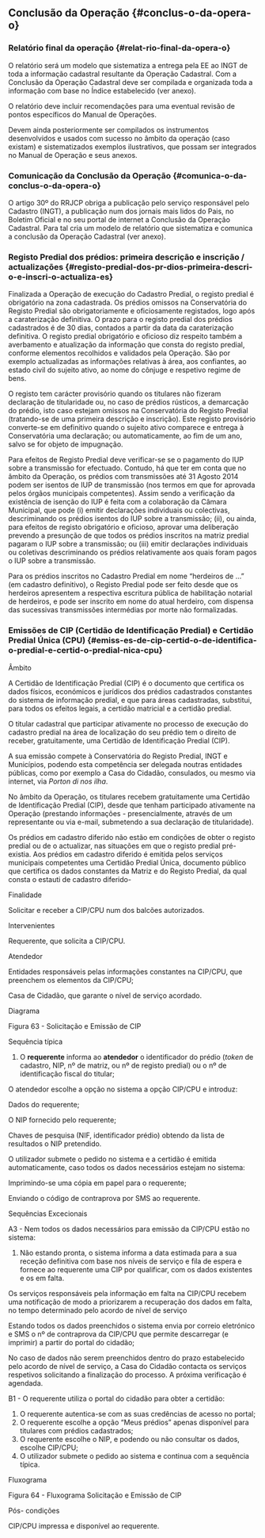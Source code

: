 ## Conclusão da Operação {#conclus-o-da-opera-o}

### Relatório final da operação {#relat-rio-final-da-opera-o}

O relatório será um modelo que sistematiza a entrega pela EE ao INGT de toda a informação cadastral resultante da Operação Cadastral. Com a Conclusão da Operação Cadastral deve ser compilada e organizada toda a informação com base no Índice estabelecido (ver anexo).

O relatório deve incluir recomendações para uma eventual revisão de pontos específicos do Manual de Operações.

Devem ainda posteriormente ser compilados os instrumentos desenvolvidos e usados com sucesso no âmbito da operação (caso existam) e sistematizados exemplos ilustrativos, que possam ser integrados no Manual de Operação e seus anexos.

### Comunicação da Conclusão da Operação {#comunica-o-da-conclus-o-da-opera-o}

O artigo 30º do RRJCP obriga a publicação pelo serviço responsável pelo Cadastro (INGT), a publicação num dos jornais mais lidos do Pais, no Boletim Oficial e no seu portal de internet a Conclusão da Operação Cadastral. Para tal cria um modelo de relatório que sistematiza e comunica a conclusão da Operação Cadastral (ver anexo).

### Registo Predial dos prédios: primeira descrição e inscrição / actualizações {#registo-predial-dos-pr-dios-primeira-descri-o-e-inscri-o-actualiza-es}

Finalizada a Operação de execução do Cadastro Predial, o registo predial é obrigatório na zona cadastrada. Os prédios omissos na Conservatória do Registo Predial são obrigatoriamente e oficiosamente registados, logo após a caraterização definitiva. O prazo para o registo predial dos prédios cadastrados é de 30 dias, contados a partir da data da caraterização definitiva. O registo predial obrigatório e oficioso diz respeito também a averbamento e atualização da informação que consta do registo predial, conforme elementos recolhidos e validados pela Operação. São por exemplo actualizadas as informações relativas à área, aos confiantes, ao estado civil do sujeito ativo, ao nome do cônjuge e respetivo regime de bens.

O registo tem carácter provisório quando os titulares não fizeram declaração de titularidade ou, no caso de prédios rústicos, a demarcação do prédio, isto caso estejam omissos na Conservatória do Registo Predial (tratando-se de uma primeira descrição e inscrição). Este registo provisório converte-se em definitivo quando o sujeito ativo comparece e entrega à Conservatória uma declaração; ou automaticamente, ao fim de um ano, salvo se for objeto de impugnação.

Para efeitos de Registo Predial deve verificar-se se o pagamento do IUP sobre a transmissão for efectuado. Contudo, há que ter em conta que no âmbito da Operação, os prédios com transmissões até 31 Agosto 2014 podem ser isentos de IUP de transmissão (nos termos em que for aprovada pelos órgãos municipais competentes). Assim sendo a verificação da existência de isenção do IUP é feita com a colaboração da Câmara Municipal, que pode (i) emitir declarações individuais ou colectivas, descriminando os prédios isentos do IUP sobre a transmissão; (ii), ou ainda, para efeitos de registo obrigatório e oficioso, aprovar uma deliberação prevendo a presunção de que todos os prédios inscritos na matriz predial pagaram o IUP sobre a transmissão; ou (iii) emitir declarações individuais ou coletivas descriminando os prédios relativamente aos quais foram pagos o IUP sobre a transmissão.

Para os prédios inscritos no Cadastro Predial em nome “herdeiros de …” (em cadastro definitivo), o Registo Predial pode ser feito desde que os herdeiros apresentem a respectiva escritura pública de habilitação notarial de herdeiros, e pode ser inscrito em nome do atual herdeiro, com dispensa das sucessivas transmissões intermédias por morte não formalizadas.

### Emissões de CIP (Certidão de Identificação Predial) e Certidão Predial Única (CPU) {#emiss-es-de-cip-certid-o-de-identifica-o-predial-e-certid-o-predial-nica-cpu}

Âmbito

A Certidão de Identificação Predial (CIP) é o documento que certifica os dados físicos, económicos e jurídicos dos prédios cadastrados constantes do sistema de informação predial, e que para áreas cadastradas, substitui, para todos os efeitos legais, a certidão matricial e a certidão predial.

O titular cadastral que participar ativamente no processo de execução do cadastro predial na área de localização do seu prédio tem o direito de receber, gratuitamente, uma Certidão de Identificação Predial (CIP).

A sua emissão compete à Conservatória do Registo Predial, INGT e Municípios, podendo esta competência ser delegada noutras entidades públicas, como por exemplo a Casa do Cidadão, consulados, ou mesmo via internet, via _Porton di nos ilha_.

No âmbito da Operação, os titulares recebem gratuitamente uma Certidão de Identificação Predial (CIP), desde que tenham participado ativamente na Operação (prestando informações - presencialmente, através de um representante ou via e-mail, submetendo a sua declaração de titularidade).

Os prédios em cadastro diferido não estão em condições de obter o registo predial ou de o actualizar, nas situações em que o registo predial pré-existia. Aos prédios em cadastro diferido é emitida pelos serviços municipais competentes uma Certidão Predial Única, documento público que certifica os dados constantes da Matriz e do Registo Predial, da qual consta o estauti de cadastro diferido-

Finalidade

Solicitar e receber a CIP/CPU num dos balcões autorizados.

Intervenientes

Requerente, que solicita a CIP/CPU.

Atendedor

Entidades responsáveis pelas informações constantes na CIP/CPU, que preenchem os elementos da CIP/CPU;

Casa de Cidadão, que garante o nível de serviço acordado.

Diagrama

Figura 63 - Solicitação e Emissão de CIP

Sequência típica

1.  O **requerente** informa ao **atendedor** o identificador do prédio (_token_ de cadastro, NIP, nº de matriz, ou nº de registo predial) ou o nº de identificação fiscal do titular;

O atendedor escolhe a opção no sistema a opção CIP/CPU e introduz:

Dados do requerente;

O NIP fornecido pelo requerente;

Chaves de pesquisa (NIF, identificador prédio) obtendo da lista de resultados o NIP pretendido.

O utilizador submete o pedido no sistema e a certidão é emitida automaticamente, caso todos os dados necessários estejam no sistema:

Imprimindo-se uma cópia em papel para o requerente;

Enviando o código de contraprova por SMS ao requerente.

Sequências Excecionais

A3 - Nem todos os dados necessários para emissão da CIP/CPU estão no sistema:

1.  Não estando pronta, o sistema informa a data estimada para a sua receção definitiva com base nos níveis de serviço e fila de espera e fornece ao requerente uma CIP por qualificar, com os dados existentes e os em falta.

Os serviços responsáveis pela informação em falta na CIP/CPU recebem uma notificação de modo a priorizarem a recuperação dos dados em falta, no tempo determinado pelo acordo de nível de serviço

Estando todos os dados preenchidos o sistema envia por correio eletrónico e SMS o nº de contraprova da CIP/CPU que permite descarregar (e imprimir) a partir do portal do cidadão;

No caso de dados não serem preenchidos dentro do prazo estabelecido pelo acordo de nível de serviço, a Casa do Cidadão contacta os serviços respetivos solicitando a finalização do processo. A próxima verificação é agendada.

B1 - O requerente utiliza o portal do cidadão para obter a certidão:

1.  O requerente autentica-se com as suas credências de acesso no portal;
2.  O requerente escolhe a opção “Meus prédios” apenas disponível para titulares com prédios cadastrados;
3.  O requerente escolhe o NIP, e podendo ou não consultar os dados, escolhe CIP/CPU;
4.  O utilizador submete o pedido ao sistema e continua com a sequência típica.

Fluxograma

Figura 64 - Fluxograma Solicitação e Emissão de CIP

Pós- condições

CIP/CPU impressa e disponível ao requerente.